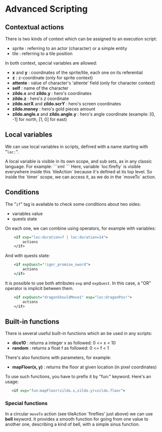 

# Advanced Scripting #

## Contextual actions ##

There is two kinds of context which can be assigned to an execution script:
  * sprite : referring to an actor (character) or a simple entity
  * tile : referring to a tile position

In both context, special variables are allowed:
  * **x** and **y** : coordinates of the sprite/tile, each one on its referential
  * **z** : z-coordinate (only for sprite context)
  * **attente** : value of character's 'attente' field (only for character context)
  * **self** : name of the character
  * **zildo.x** and **zildo.y** : hero's coordinates
  * **zildo.z** : hero's *z* coordinate
  * **zildo.scrX** and **zildo.scrY** : hero's screen coordinates
  * **zildo.money** : hero's gold pieces amount
  * **zildo.angle.x** and **zildo.angle.y** : hero's angle coordinate (example: [0, -1] for north, [1, 0] for east)

## Local variables ##

<p>We can use local variables in scripts, defined with a name starting with "<code>loc:</code>".</p>
A local variable is visible in its own scope, and sub sets, as in any classic language. For example:
```xml
    <tileAction id="fireflies">
        <spawn what="loc:firefly" type="PURPLE_FIREFLY" pos="x*16, y*16"
               z="4" alpha="180" foreground="true" />
       	<timer each="80+random*15">
            <action>
		<moveTo what="loc:firefly" pos="x*16+random*40,y*16+random*30" way="circular"
                        zoom="128+bell*128" unblock="true"/>
            </action>
        </timer>
    </tileAction>
```
Here, variable `loc:firefly` is visible everywhere inside this `tileAction` because it's defined at its top level. So inside the `timer` scope, we can access it, as we do in the `moveTo` action.

## Conditions ##

The "<code>if</code>" tag is available to check some conditions about two sides:
  * variables value
  * quests state

On each one, we can combine using operators, for example with variables:
```xml
    <if exp="loc:duration=7 | loc:duration=14">
        actions
    </if> 
```

And with quests state:
```xml
    <if expQuest="!igor_promise_sword">
        actions
    </if> 
```
It is possible to use both attributes <code>exp</code> and <code>expQuest</code>. In this case, a "OR" operator is implicit between them.
```xml
    <if expQuest="dragonShouldMove1" exp="loc:dragonPos!">
        actions
    </if>
```
## Built-in functions ##

<p>There is several useful built-in functions which an be used in any scripts:</p>

  * **dice10** : returns a integer x as followed: 0 <= x < 10
  * **random** : returns a float f as followed: 0 <= f < 1

<p>There's also functions with parameters, for example:</p>

 * **mapFloor(x, y)** : returns the floor at given location (in pixel coordinates)
 
 To use such functions, you have to prefix it by "fun:" keyword. Here's an usage:
 ```xml
    <if exp="fun:mapFloor(zildo.x,zildo.y)=zildo.floor">
```
### Special functions ###

In a circular `moveTo` action (see tileAction 'fireflies' just above) we can use **bell** keyword. It provides a smooth function for going from one value to another one, describing a kind of bell, with a simple sinus function.
